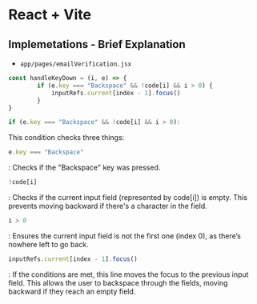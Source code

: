 # React + Vite

## Implemetations - Brief Explanation
- `app/pages/emailVerification.jsx`
```javascript
const handleKeyDown = (i, e) => {
        if (e.key === "Backspace" && !code[i] && i > 0) {
            inputRefs.current[index - 1].focus()
        }
}
```
```javascript
if (e.key === "Backspace" && !code[i] && i > 0):
```
This condition checks three things:

``` javascript
e.key === "Backspace" 
```
: Checks if the "Backspace" key was pressed.


``` javascript
!code[i]
```
: Checks if the current input field (represented by code[i]) is empty. This prevents moving backward if there's a character in the field.

``` javascript
i > 0
```
: Ensures the current input field is not the first one (index 0), as there’s nowhere left to go back.

``` javascript
inputRefs.current[index - 1].focus()
```
: If the conditions are met, this line moves the focus to the previous input field. This allows the user to backspace through the fields, moving backward if they reach an empty field.
